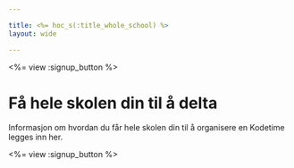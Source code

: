 ```yaml
---

title: <%= hoc_s(:title_whole_school) %>
layout: wide

---
```


<%= view :signup_button %>

# Få hele skolen din til å delta

Informasjon om hvordan du får hele skolen din til å organisere en Kodetime legges inn her.

<%= view :signup_button %>